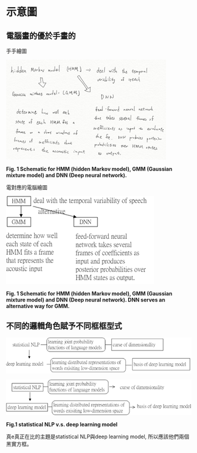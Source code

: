 # 示意圖

## 電腦畫的優於手畫的

手手繪圖

![](/assets/HMM_GMM_DNN.jpg)

**Fig. 1 Schematic for HMM \(hidden Markov model\), GMM \(Gaussian mixture model\) and DNN \(Deep neural network\).**

電對應的電腦繪圖

![](/assets/HMM_GMM_DNN_0325.png)

**Fig. 1 Schematic for HMM \(hidden Markov model\), GMM \(Gaussian mixture model\) and DNN \(Deep neural network\). DNN serves an alternative way for GMM.**

## 不同的邏輯角色賦予不同框框型式

![](/assets/statistical_NLP_DLM.png)

![](/assets/statistical_NLP_DNM_0325.png)

**Fig.1 statistical NLP  v.s. deep learning model**

真e真正在比的主題是statistical NLP與deep learning model, 所以應該他們兩個黑實方框。

